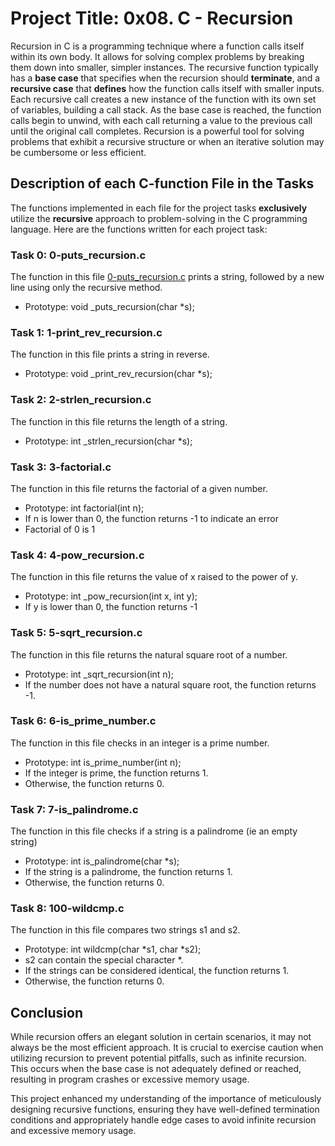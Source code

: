 # Project Title: 0x08. C - Recursion
Recursion in C is a programming technique where a function calls itself within its own body. It allows for solving complex problems by breaking them down into smaller, simpler instances. The recursive function typically has a **base case** that specifies when the recursion should **terminate**, and a **recursive case** that **defines** how the function calls itself with smaller inputs. Each recursive call creates a new instance of the function with its own set of variables, building a call stack. As the base case is reached, the function calls begin to unwind, with each call returning a value to the previous call until the original call completes. Recursion is a powerful tool for solving problems that exhibit a recursive structure or when an iterative solution may be cumbersome or less efficient.

## Description of each C-function File in the Tasks
The functions implemented in each file for the project tasks **exclusively** utilize the **recursive** approach to problem-solving in the C programming language. Here are the functions written for each project task:

### Task 0: 0-puts_recursion.c

The function in this file [0-puts_recursion.c](https://github.com/GoodnessJames/alx-low_level_programming/blob/master/0x08-recursion/0-puts_recursion.c) prints a string, followed by a new line using only the recursive method.
- Prototype: void _puts_recursion(char *s);

### Task 1: 1-print_rev_recursion.c

The function in this file prints a string in reverse.
- Prototype: void _print_rev_recursion(char *s);

### Task 2: 2-strlen_recursion.c

The function in this file returns the length of a string.
- Prototype: int _strlen_recursion(char *s);

### Task 3: 3-factorial.c

The function in this file returns the factorial of a given number.
- Prototype: int factorial(int n);
- If n is lower than 0, the function returns -1 to indicate an error
- Factorial of 0 is 1

### Task 4: 4-pow_recursion.c
The function in this file returns the value of x raised to the power of y.
- Prototype: int _pow_recursion(int x, int y);
- If y is lower than 0, the function returns -1

### Task 5: 5-sqrt_recursion.c
The function in this file returns the natural square root of a number.
- Prototype: int _sqrt_recursion(int n);
- If the number does not have a natural square root, the function returns -1.

### Task 6: 6-is_prime_number.c
The function in this file checks in an integer is a prime number.
- Prototype: int is_prime_number(int n);
- If the integer is prime, the function returns 1.
- Otherwise, the function returns 0.

### Task 7: 7-is_palindrome.c
The function in this file checks if a string is a palindrome (ie an empty string)
- Prototype: int is_palindrome(char *s);
- If the string is a palindrome, the function returns 1.
- Otherwise, the function returns 0.

### Task 8: 100-wildcmp.c
The function in this file compares two strings s1 and s2.
- Prototype: int wildcmp(char *s1, char *s2);
- s2 can contain the special character *.
- If the strings can be considered identical, the function returns 1.
- Otherwise, the function returns 0.

## Conclusion
While recursion offers an elegant solution in certain scenarios, it may not always be the most efficient approach. It is crucial to exercise caution when utilizing recursion to prevent potential pitfalls, such as infinite recursion. This occurs when the base case is not adequately defined or reached, resulting in program crashes or excessive memory usage. 

This project enhanced my understanding of the importance of meticulously designing recursive functions, ensuring they have well-defined termination conditions and appropriately handle edge cases to avoid infinite recursion and excessive memory usage.
